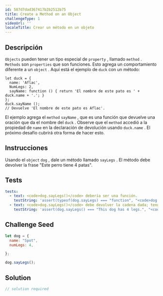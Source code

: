 ```yaml
---
id: 587d7dad367417b2b2512b75
title: Create a Method on an Object
challengeType: 1
videoUrl: ''
localeTitle: Crear un método en un objeto
---
```


## Descripción
<section id="description"> <code>Objects</code> pueden tener un tipo especial de <code>property</code> , llamado <code>method</code> . <code>Methods</code> son <code>properties</code> que son funciones. Esto agrega un comportamiento diferente a un <code>object</code> . Aquí está el ejemplo de <code>duck</code> con un método:
<pre><code>let duck = {
  name: 'Aflac',
  NumLegs: 2,
  sayName: function () { return 'El nombre de este pato es ' + duck.name + '.'; }
};
duck.sayName ();
// Devuelve 'El nombre de este pato es Aflac'.</code></pre>
El ejemplo agrega el <code>method</code> <code>sayName</code> , que es una función que devuelve una oración que da el nombre del <code>duck</code> . Observe que el <code>method</code> accedió a la propiedad de <code>name</code> en la declaración de devolución usando <code>duck.name</code> . El próximo desafío cubrirá otra forma de hacer esto. </section>

## Instrucciones
<section id="instructions"> Usando el <code>object</code> <code>dog</code> , dale un método llamado <code>sayLegs</code> . El método debe devolver la frase &quot;Este perro tiene 4 patas&quot;. </section>

## Tests
<section id='tests'>

```yml
tests:
  - text: <code>dog.sayLegs()</code> debería ser una función.
    testString: 'assert(typeof(dog.sayLegs) === "function", "<code>dog.sayLegs()</code> should be a function.");'
  - text: <code>dog.sayLegs()</code> debe devolver la cadena dada; tenga en cuenta que la puntuación y el espaciado son importantes.
    testString: 'assert(dog.sayLegs() === "This dog has 4 legs.", "<code>dog.sayLegs()</code> should return the given string - note that punctuation and spacing matter.");'

```

</section>

## Challenge Seed
<section id='challengeSeed'>

<div id='js-seed'>

```js
let dog = {
  name: "Spot",
  numLegs: 4,

};

dog.sayLegs();

```

</div>



</section>

## Solution
<section id='solution'>

```js
// solution required
```
</section>
